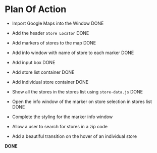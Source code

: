 # Plan Of Action

- Import Google Maps into the Window DONE

- Add the header `Store Locator` DONE

- Add markers of stores to the map DONE

- Add info window with name of store to each marker DONE

- Add input box DONE

- Add store list container DONE

- Add individual store container DONE

- Show all the stores in the stores list using `store-data.js` DONE

- Open the info window of the marker on store selection in stores list DONE

- Complete the styling for the marker info window

- Allow a user to search for stores in a zip code

- Add a beautiful transition on the hover of an individual store

**DONE**

